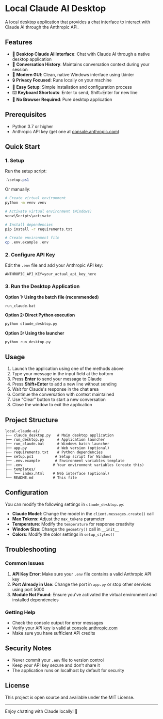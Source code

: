 # Local Claude AI Desktop

A local desktop application that provides a chat interface to interact with Claude AI through the Anthropic API.

## Features

- 🤖 **Desktop Claude AI Interface**: Chat with Claude AI through a native desktop application
- 💬 **Conversation History**: Maintains conversation context during your session
- 🎨 **Modern GUI**: Clean, native Windows interface using tkinter
- 🔒 **Privacy Focused**: Runs locally on your machine
- 🚀 **Easy Setup**: Simple installation and configuration process
- ⌨️ **Keyboard Shortcuts**: Enter to send, Shift+Enter for new line
- 💾 **No Browser Required**: Pure desktop application

## Prerequisites

- Python 3.7 or higher
- Anthropic API key (get one at [console.anthropic.com](https://console.anthropic.com/))

## Quick Start

### 1. Setup

Run the setup script:
```powershell
.\setup.ps1
```

Or manually:
```bash
# Create virtual environment
python -m venv venv

# Activate virtual environment (Windows)
venv\Scripts\activate

# Install dependencies
pip install -r requirements.txt

# Create environment file
cp .env.example .env
```

### 2. Configure API Key

Edit the `.env` file and add your Anthropic API key:
```
ANTHROPIC_API_KEY=your_actual_api_key_here
```

### 3. Run the Desktop Application

**Option 1: Using the batch file (recommended)**
```batch
run_claude.bat
```

**Option 2: Direct Python execution**
```bash
python claude_desktop.py
```

**Option 3: Using the launcher**
```bash
python run_desktop.py
```

## Usage

1. Launch the application using one of the methods above
2. Type your message in the input field at the bottom
3. Press **Enter** to send your message to Claude
4. Press **Shift+Enter** to add a new line without sending
5. Wait for Claude's response in the chat area
6. Continue the conversation with context maintained
7. Use "Clear" button to start a new conversation
8. Close the window to exit the application

## Project Structure

```
local-claude-ai/
├── claude_desktop.py   # Main desktop application
├── run_desktop.py      # Application launcher
├── run_claude.bat      # Windows batch launcher
├── app.py              # Web version (optional)
├── requirements.txt    # Python dependencies
├── setup.ps1          # Setup script for Windows
├── .env.example       # Environment variables template
├── .env              # Your environment variables (create this)
├── templates/
│   └── index.html    # Web interface (optional)
└── README.md         # This file
```

## Configuration

You can modify the following settings in `claude_desktop.py`:

- **Claude Model**: Change the model in the `client.messages.create()` call
- **Max Tokens**: Adjust the `max_tokens` parameter
- **Temperature**: Modify the `temperature` for response creativity
- **Window Size**: Change the `geometry()` call in `__init__`
- **Colors**: Modify the color settings in `setup_styles()`

## Troubleshooting

### Common Issues

1. **API Key Error**: Make sure your `.env` file contains a valid Anthropic API key
2. **Port Already in Use**: Change the port in `app.py` or stop other services using port 5000
3. **Module Not Found**: Ensure you've activated the virtual environment and installed dependencies

### Getting Help

- Check the console output for error messages
- Verify your API key is valid at [console.anthropic.com](https://console.anthropic.com/)
- Make sure you have sufficient API credits

## Security Notes

- Never commit your `.env` file to version control
- Keep your API key secure and don't share it
- The application runs on localhost by default for security

## License

This project is open source and available under the MIT License.

---

Enjoy chatting with Claude locally! 🚀
